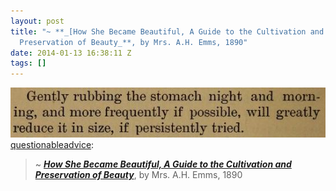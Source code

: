 ```yaml
---
layout: post
title: "~ **_[How She Became Beautiful, A Guide to the Cultivation and
  Preservation of Beauty_**, by Mrs. A.H. Emms, 1890"
date: 2014-01-13 16:38:11 Z
tags: []
---
```

![](/media/2014/01/73213824221.jpg)
[questionableadvice](http://questionableadvice.tumblr.com/post/73206245674):

> ~ **_[How She Became Beautiful, A Guide to the Cultivation and Preservation of Beauty](http://archive.org/details/howshebecamebeau00emms)_**, by Mrs. A.H. Emms, 1890
